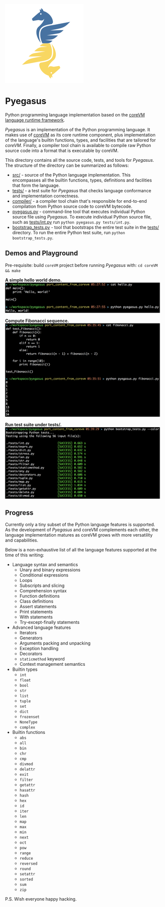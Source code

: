 ![logo](/resources/pyegasus@256x256.png)

# Pyegasus

Python programming language implementation based on the [coreVM language runtime framework](https://github.com/yanzhengli/coreVM).

_Pyegasus_ is an implementation of the Python programming language. It makes use
of [coreVM](https://github.com/yanzhengli/coreVM) as its core runtime component,
plus implementation of the language's builtin functions, types, and facilities
that are tailored for _coreVM_. Finally, a compiler tool chain is available to
compile raw Python source code into a format that is executable by coreVM.

This directory contains all the source code, tests, and tools for _Pyegasus_.
The structure of the directory can be summarized as follows:

* [src/](src/) - source of the Python language implementation. This encompasses
  all the builtin functions, types, definitions and facilities that form the
  language.
* [tests/](tests/) - a test suite for _Pyegasus_ that checks language
  conformance and implementation correctness.
* [compiler/](compiler/) - a compiler tool chain that's responsible for
  end-to-end compilation from Python source code to coreVM bytecode.
* [pyegasus.py](pyegasus.py) - command-line tool that executes individual Python
  source file using _Pyegasus_. To execute individual Python source file, such as
  [tests/int.py](tests/int.py) run `python pyegasus.py tests/int.py`.
* [bootstrap_tests.py](bootstrap_tests.py) - tool that bootstraps the entire
  test suite in the [tests/](tests/) directory. To run the entire Python test
  suite, run `python bootstrap_tests.py`.


## Demos and Playground

Pre-requisite: build `coreVM` project before running _Pyegasus_ with:
`cd coreVM && make`

**A simple hello world demo.**
![simple demo](/resources/aux/hello_world_demo.png)

**Compute Fibonacci sequence.**
![Fibonacci demo](/resources/aux/fibonacci_demo.png)

**Run test suite under tests/.**
![Run test suite](/resources/aux/bootstrap_tests_demo.png)


## Progress

Currently only a tiny subset of the Python language features is supported. As
the development of _Pyegasus_ and coreVM complements each other, the language
implementation matures as coreVM grows with more versatility and capabilities.

Below is a non-exhaustive list of all the language features supported at the
time of this writing:

- Language syntax and semantics
  - Unary and binary expressions
  - Conditional expressions
  - Loops
  - Subscripts and slicing
  - Comprehension syntax
  - Function definitions
  - Class definitions
  - Assert statements
  - Print statements
  - With statements
  - Try-except-finally statements
- Advanced language features
  - Iterators
  - Generators
  - Arguments packing and unpacking
  - Exception handling
  - Decorators
  - `staticmethod` keyword
  - Context management semantics
- Builtin types
  - `int`
  - `float`
  - `bool`
  - `str`
  - `list`
  - `tuple`
  - `set`
  - `dict`
  - `frozenset`
  - `NoneType`
  - `complex`
- Builtin functions
  - `abs`
  - `all`
  - `bin`
  - `chr`
  - `cmp`
  - `divmod`
  - `delattr`
  - `exit`
  - `filter`
  - `getattr`
  - `hasattr`
  - `hash`
  - `hex`
  - `id`
  - `iter`
  - `len`
  - `map`
  - `max`
  - `min`
  - `next`
  - `oct`
  - `pow`
  - `range`
  - `reduce`
  - `reversed`
  - `round`
  - `setattr`
  - `sorted`
  - `sum`
  - `zip`

P.S. Wish everyone happy hacking.

